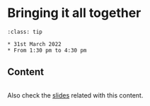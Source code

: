 # Bringing it all together

```{admonition} When?
:class: tip

* 31st March 2022
* From 1:30 pm to 4:30 pm
```

## Content

```{tableofcontents}
```

Also check the
[slides](https://raw.githack.com/ARCTraining/SD_tips_tools/main/slides/CDT-training_3-3.html)
related with this content.

